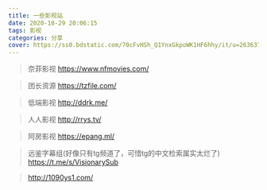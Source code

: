 ```yaml
---
title: 一些影视站
date: 2020-10-29 20:06:15
tags: 影视
categories: 分享
cover: https://ss0.bdstatic.com/70cFvHSh_Q1YnxGkpoWK1HF6hhy/it/u=2636378711,2846010461&fm=26&gp=0.jpg
---
```

> 奈菲影视
https://www.nfmovies.com/

> 团长资源
https://tzfile.com/

> 低端影视
http://ddrk.me/

> 人人影视
http://rrys.tv/

> 阿房影视
https://epang.ml/

> 远鉴字幕组(好像只有tg频道了，可惜tg的中文检索属实太烂了)
https://t.me/s/VisionarySub 

>http://1090ys1.com/